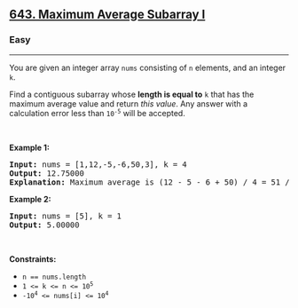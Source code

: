 <h2><a href="https://leetcode.com/problems/maximum-average-subarray-i/">643. Maximum Average Subarray I</a></h2><h3>Easy</h3><hr><div><p>You are given an integer array <code>nums</code> consisting of <code>n</code> elements, and an integer <code>k</code>.</p>

<p>Find a contiguous subarray whose <strong>length is equal to</strong> <code>k</code> that has the maximum average value and return <em>this value</em>. Any answer with a calculation error less than <code>10<sup>-5</sup></code> will be accepted.</p>

<p>&nbsp;</p>
<p><strong class="example">Example 1:</strong></p>

<pre>
<strong>Input:</strong> nums = [1,12,-5,-6,50,3], k = 4
<strong>Output:</strong> 12.75000
<strong>Explanation:</strong> Maximum average is (12 - 5 - 6 + 50) / 4 = 51 / 4 = 12.75
</pre>

<p><strong class="example">Example 2:</strong></p>

<pre>
<strong>Input:</strong> nums = [5], k = 1
<strong>Output:</strong> 5.00000
</pre>

<p>&nbsp;</p>
<p><strong>Constraints:</strong></p>

<ul>
	<li><code>n == nums.length</code></li>
	<li><code>1 &lt;= k &lt;= n &lt;= 10<sup>5</sup></code></li>
	<li><code>-10<sup>4</sup> &lt;= nums[i] &lt;= 10<sup>4</sup></code></li>
</ul>
</div>